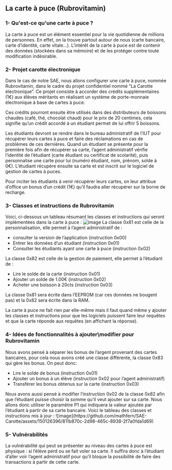 ## La carte à puce (Rubrovitamin)

### 1- Qu'est-ce qu'une carte à puce ? 
La carte à puce est un élément essentiel pour la vie quotidienne de millions de personnes. En effet, on la trouve partout autour de nous (carte bancaire, carte d’identité, carte vitale…). 
L’intérêt de la carte à puce est de contenir des données (stockées dans sa mémoire) et de les protéger contre toute modification indésirable. 

### 2- Projet carotte électronique
Dans le cas de notre SAE, nous allons configurer une carte à puce, nommée Rubrovitamin, dans le cadre du projet confidentiel nommé “La Carotte électronique”. Ce projet consiste à accorder des crédits supplémentaires (1€) aux élèves méritants en réalisant un système de porte-monnaie électronique à base de cartes à puce. 

Ces crédits pourront ensuite être utilisés dans des distributeurs de boissons chaudes (café, thé, chocolat chaud) pour le prix de 20 centimes, cela signifie qu’un crédit accordé à un étudiant permet de lui offrir 5 boissons. 

Les étudiants devront se rendre dans le bureau administratif de l’IUT pour récupérer leurs cartes à puce et faire des réclamations en cas de problèmes de ces dernières. Quand un étudiant se présente pour la première fois afin de récupérer sa carte, l’agent administratif vérifie l’identité de l’étudiant (carte étudiant ou certificat de scolarité), puis personnalise une carte pour lui (numéro étudiant, nom, prénom, solde à 0€). L’étudiant récupère ensuite sa carte et est inscrit sur le logiciel de gestion de cartes à puces. 

Pour inciter les étudiants à venir récupérer leurs cartes, on leur attribue d’office un bonus d’un crédit (1€) qu’il faudra aller récupérer sur la borne de recharge. 

### 3- Classes et instructions de Rubrovitamin
Voici, ci-dessous un tableau résumant les classes et instructions qui seront implémentées dans la carte à puce : 
![image](https://github.com/mathfern/SAE-Carotte/assets/150126396/57f30f96-5de8-4d6a-a788-e048a531f0ec)
La classe 0x81 est celle de la personnalisation, elle permet à l’agent administratif de : <ul>
<li>consulter la version de l’application (instruction 0x00)</li>
<li>Entrer les données d’un étudiant (instruction 0x01)</li>
<li>Consulter les étudiants ayant une carte à puce (instruction 0x02)</li>
</ul>
La classe 0x82 est celle de la gestion de paiement, elle permet à l’étudiant de : <ul>
<li>Lire le solde de la carte (instruction 0x01)</li>
<li>Ajouter un solde de 1.00€ (instruction 0x02)</li>
<li>Acheter une boisson à 20cts (instruction 0x03)</li>
</ul>
La classe 0x81 sera écrite dans l’EEPROM (car ces données ne bougent pas) et la 0x82 sera écrite dans la RAM. 

La carte à puce ne fait rien par elle-même mais il faut quand même y ajouter les classes et instructions pour que les logiciels puissent faire leur requêtes et que la carte réponde aux requêtes (en affichant la réponse). 

### 4- Idées de fonctionnalités à ajouter\modifier pour Rubrovitamin 
Nous avons pensé à séparer les bonus de l’argent provenant des cartes bancaires, pour cela nous avons créé une classe différente, la classe 0x83 qui gère les bonus. On peut donc: <ul>
<li>Lire le solde de bonus (instruction 0x01)</li>
<li>Ajouter un bonus à un élève (instruction 0x02 pour l’agent administratif)</li>
<li>Transférer les bonus obtenus sur la carte (instruction 0x03)</li>
</ul>
Nous avons aussi pensé à modifier l’instruction 0x02 de la classe 0x82 afin que l’étudiant puisse choisir la somme qu’il veut ajouter sur sa carte. Nous allons donc utiliser le paramètre P1 qui indiquera la valeur ajoutée par l’étudiant à partir de sa carte bancaire. 
Voici le tableau des classes et instructions mis à jour : 
![image](https://github.com/mathfern/SAE-Carotte/assets/150126396/811b870c-2d98-465c-8938-2f7a0fda1d69)

### 5- Vulnérabilités
La vulnérabilité qui peut se présenter au niveau des cartes à puce est physique : si l’élève perd ou se fait voler sa carte. Il suffira donc à l’étudiant d’aller voir l’agent administratif pour qu’il bloque la possibilité de faire des transactions à partir de cette carte. 
